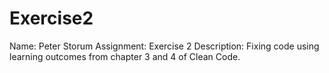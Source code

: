 # Exercise2
Name: Peter Storum
Assignment: Exercise 2
Description: Fixing code using learning outcomes from chapter 3 and 4 of Clean Code.
